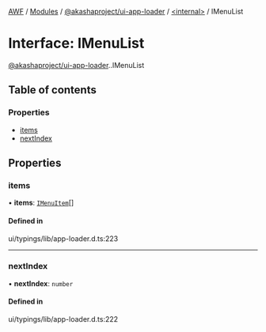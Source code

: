 [AWF](../README.md) / [Modules](../modules.md) / [@akashaproject/ui-app-loader](../modules/akashaproject_ui_app_loader.md) / [<internal\>](../modules/akashaproject_ui_app_loader._internal_.md) / IMenuList

# Interface: IMenuList

[@akashaproject/ui-app-loader](../modules/akashaproject_ui_app_loader.md).[<internal>](../modules/akashaproject_ui_app_loader._internal_.md).IMenuList

## Table of contents

### Properties

- [items](akashaproject_ui_app_loader._internal_.IMenuList.md#items)
- [nextIndex](akashaproject_ui_app_loader._internal_.IMenuList.md#nextindex)

## Properties

### items

• **items**: [`IMenuItem`](akashaproject_ui_app_loader._internal_.IMenuItem.md)[]

#### Defined in

ui/typings/lib/app-loader.d.ts:223

___

### nextIndex

• **nextIndex**: `number`

#### Defined in

ui/typings/lib/app-loader.d.ts:222
